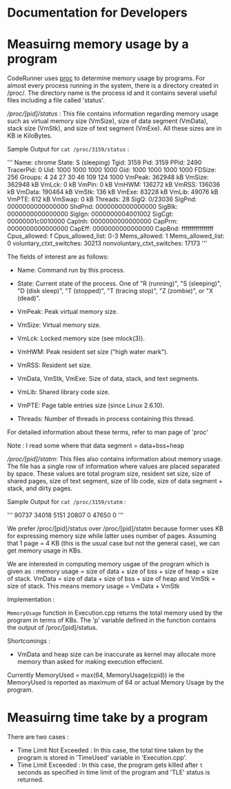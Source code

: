 Documentation for Developers
====================================

Measuirng memory usage by a program
===

CodeRunner uses [proc](http://serverfault.com/questions/301980/in-unix-linux-what-is-the-proc-directory-for-why-does-it-exists) to determine memory usage by programs. For almost every process running in the system, there is a directory created in /proc/. The directory name is the process id and it contains several useful files including a file called 'status'.

*/proc/[pid]/status* : This file contains information regarding memory usage such as virtual memory size (VmSize), size of data segment (VmData), stack size (VmStk), and size of text segment (VmExe). All these sizes are in KB ie KiloBytes.

Sample Output for `cat /proc/3159/status` :

''' 
Name:   chrome
State:  S (sleeping)
Tgid:   3159
Pid:    3159
PPid:   2490
TracerPid:  0
Uid:    1000    1000    1000    1000
Gid:    1000    1000    1000    1000
FDSize: 256
Groups: 4 24 27 30 46 109 124 1000 
VmPeak:   362948 kB
VmSize:   362948 kB
VmLck:         0 kB
VmPin:         0 kB
VmHWM:    136272 kB
VmRSS:    136036 kB
VmData:   190464 kB
VmStk:       136 kB
VmExe:     83228 kB
VmLib:     49076 kB
VmPTE:       612 kB
VmSwap:        0 kB
Threads:    28
SigQ:   0/23036
SigPnd: 0000000000000000
ShdPnd: 0000000000000000
SigBlk: 0000000000000000
SigIgn: 0000000004001002
SigCgt: 00000001c0010000
CapInh: 0000000000000000
CapPrm: 0000000000000000
CapEff: 0000000000000000
CapBnd: ffffffffffffffff
Cpus_allowed:   f
Cpus_allowed_list:  0-3
Mems_allowed:   1
Mems_allowed_list:  0
voluntary_ctxt_switches:    30213
nonvoluntary_ctxt_switches: 17173
''' 

The fields of interest are as follows:

* Name: Command run by this process.

* State: Current state of the process.  One of "R (running)", "S
  (sleeping)", "D (disk  sleep)",  "T  (stopped)",  "T  (tracing
  stop)", "Z (zombie)", or "X (dead)".

* VmPeak: Peak virtual memory size.

* VmSize: Virtual memory size.

* VmLck: Locked memory size (see mlock(3)).

* VmHWM: Peak resident set size ("high water mark").

* VmRSS: Resident set size.

* VmData, VmStk, VmExe: Size of data, stack, and text segments.

* VmLib: Shared library code size.

* VmPTE: Page table entries size (since Linux 2.6.10).

* Threads: Number of threads in process containing this thread.

For detailed information about these terms, refer to man page of 'proc'

Note : I read some where that data segment = data+bss+heap

*/proc/[pid]/statm*: This files also contains information about memory usage. The file has a single row of information where values are placed separated by space. These values are total program size, resident set size, size of shared pages, size of text segment, size of lib code, size of data segment + stack, and  dirty pages.

Sample Output for `cat /proc/3159/statm` :

'''
90737 34018 5151 20807 0 47650 0
'''

We prefer /proc/[pid]/status over /proc/[pid]/statm because former uses KB for expressing memory size while latter uses number of pages. Assuming that 1 page = 4 KB (this is the usual case but not the general case), we can get memory usage in KBs.

We are interested in computing memory usgae of the program which is given as : memory usage =  size of data + size of bss + size of heap + size of stack.
VmData = size of data + size of bss + size of heap and VmStk = size of stack.
This means memory usage = VmData + VmStk


Implementation :

`MemoryUsage` function in Execution.cpp returns the total memory used by the program in terms of KBs. The 'p' variable defined in the function contains the output of /proc/[pid]/status.

Shortcomings : 

*   VmData and heap size can be inaccurate as kernel may allocate more memory than asked for making execution effecient.

Currently MemoryUsed = max(64, MemoryUsage(cpid)) ie the MemoryUsed is reported as maximum of 64 or actual Memory Usage by the program.


Measuirng time take by a program
===
There are two cases : 

*   Time Limit Not Exceeded : In this case, the total time taken by the program is stored in 'TimeUsed' variable in 'Execution.cpp'.
*   Time Limit Exceeded : In this case, the program gets killed after `t` seconds as specified in time limit of the program and 'TLE' status is returned.

